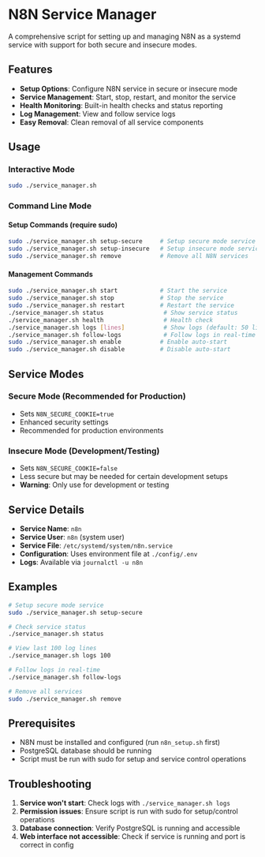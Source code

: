 # N8N Service Manager

A comprehensive script for setting up and managing N8N as a systemd service with support for both secure and insecure modes.

## Features

- **Setup Options**: Configure N8N service in secure or insecure mode
- **Service Management**: Start, stop, restart, and monitor the service
- **Health Monitoring**: Built-in health checks and status reporting
- **Log Management**: View and follow service logs
- **Easy Removal**: Clean removal of all service components

## Usage

### Interactive Mode
```bash
sudo ./service_manager.sh
```

### Command Line Mode

#### Setup Commands (require sudo)
```bash
sudo ./service_manager.sh setup-secure     # Setup secure mode service
sudo ./service_manager.sh setup-insecure   # Setup insecure mode service
sudo ./service_manager.sh remove           # Remove all N8N services
```

#### Management Commands
```bash
sudo ./service_manager.sh start            # Start the service
sudo ./service_manager.sh stop             # Stop the service
sudo ./service_manager.sh restart          # Restart the service
./service_manager.sh status                 # Show service status
./service_manager.sh health                 # Health check
./service_manager.sh logs [lines]           # Show logs (default: 50 lines)
./service_manager.sh follow-logs            # Follow logs in real-time
sudo ./service_manager.sh enable           # Enable auto-start
sudo ./service_manager.sh disable          # Disable auto-start
```

## Service Modes

### Secure Mode (Recommended for Production)
- Sets `N8N_SECURE_COOKIE=true`
- Enhanced security settings
- Recommended for production environments

### Insecure Mode (Development/Testing)
- Sets `N8N_SECURE_COOKIE=false`
- Less secure but may be needed for certain development setups
- **Warning**: Only use for development or testing

## Service Details

- **Service Name**: `n8n`
- **Service User**: `n8n` (system user)
- **Service File**: `/etc/systemd/system/n8n.service`
- **Configuration**: Uses environment file at `./config/.env`
- **Logs**: Available via `journalctl -u n8n`

## Examples

```bash
# Setup secure mode service
sudo ./service_manager.sh setup-secure

# Check service status
./service_manager.sh status

# View last 100 log lines
./service_manager.sh logs 100

# Follow logs in real-time
./service_manager.sh follow-logs

# Remove all services
sudo ./service_manager.sh remove
```

## Prerequisites

- N8N must be installed and configured (run `n8n_setup.sh` first)
- PostgreSQL database should be running
- Script must be run with sudo for setup and service control operations

## Troubleshooting

1. **Service won't start**: Check logs with `./service_manager.sh logs`
2. **Permission issues**: Ensure script is run with sudo for setup/control operations
3. **Database connection**: Verify PostgreSQL is running and accessible
4. **Web interface not accessible**: Check if service is running and port is correct in config